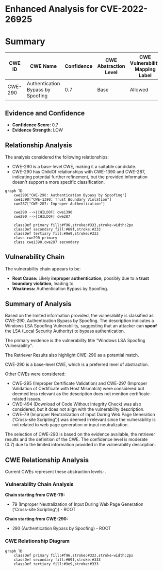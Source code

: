 # Enhanced Analysis for CVE-2022-26925

# Summary
| CWE ID | CWE Name | Confidence | CWE Abstraction Level | CWE Vulnerability Mapping Label | CWE-Vulnerability Mapping Notes |
|---|---|---|---|---|---|
| CWE-290 | Authentication Bypass by Spoofing | 0.7 | Base | Allowed | Primary CWE |

## Evidence and Confidence

*   **Confidence Score:** 0.7
*   **Evidence Strength:** LOW

## Relationship Analysis
The analysis considered the following relationships:
  - CWE-290 is a base-level CWE, making it a suitable candidate.
  - CWE-290 has ChildOf relationships with CWE-1390 and CWE-287, indicating potential further refinement, but the provided information doesn't support a more specific classification.

```mermaid
graph TD
    cwe290["CWE-290: Authentication Bypass by Spoofing"]
    cwe1390["CWE-1390: Trust Boundary Violation"]
    cwe287["CWE-287: Improper Authentication"]

    cwe290 -->|CHILDOF| cwe1390
    cwe290 -->|CHILDOF| cwe287

    classDef primary fill:#f96,stroke:#333,stroke-width:2px
    classDef secondary fill:#69f,stroke:#333
    classDef tertiary fill:#9e9,stroke:#333
    class cwe290 primary
    class cwe1390,cwe287 secondary
```

## Vulnerability Chain
The vulnerability chain appears to be:
  - **Root Cause:** Likely **improper authentication**, possibly due to a **trust boundary violation**, leading to
  - **Weakness:** Authentication Bypass by Spoofing.

## Summary of Analysis
Based on the limited information provided, the vulnerability is classified as CWE-290, Authentication Bypass by Spoofing. The description indicates a Windows LSA Spoofing Vulnerability, suggesting that an attacker can **spoof** the LSA (Local Security Authority) to bypass authentication.

The primary evidence is the vulnerability title "Windows LSA Spoofing Vulnerability".

The Retriever Results also highlight CWE-290 as a potential match.

CWE-290 is a base-level CWE, which is a preferred level of abstraction.

Other CWEs were considered:
*   CWE-295 (Improper Certificate Validation) and CWE-297 (Improper Validation of Certificate with Host Mismatch) were considered but deemed less relevant as the description does not mention certificate-related issues.
*   CWE-494 (Download of Code Without Integrity Check) was also considered, but it does not align with the vulnerability description.
*   CWE-79 (Improper Neutralization of Input During Web Page Generation ('Cross-site Scripting')) was deemed irrelevant since the vulnerability is not related to web page generation or input neutralization.

The selection of CWE-290 is based on the evidence available, the retriever results and the definition of the CWE. The confidence level is moderate (0.7) due to the limited information provided in the vulnerability description.


## CWE Relationship Analysis

Current CWEs represent these abstraction levels: .


### Vulnerability Chain Analysis

**Chain starting from CWE-79:**
- 79 (Improper Neutralization of Input During Web Page Generation ('Cross-site Scripting')) - ROOT


**Chain starting from CWE-290:**
- 290 (Authentication Bypass by Spoofing) - ROOT



### CWE Relationship Diagram

```mermaid
graph TD
    classDef primary fill:#f96,stroke:#333,stroke-width:2px
    classDef secondary fill:#69f,stroke:#333
    classDef tertiary fill:#9e9,stroke:#333
```